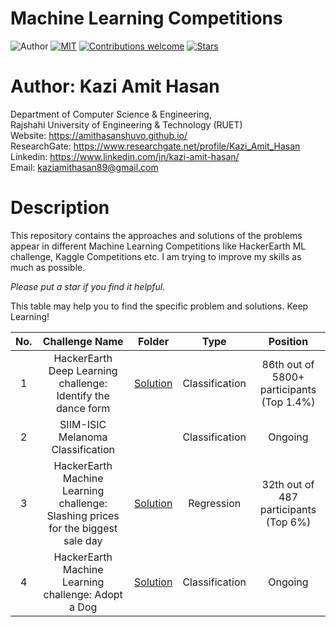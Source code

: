 # Machine Learning Competitions

![Author](https://img.shields.io/badge/author-AmitHasanShuvo-orange)
[![MIT](https://img.shields.io/badge/license-MIT-5eba00.svg)](https://github.com/AmitHasanShuvo/Machine-Learning-Competitions/blob/master/LICENSE.md)
[![Contributions welcome](https://img.shields.io/badge/contributions-welcome-brightgreen.svg?style=flat)](https://github.com/AmitHasanShuvo/Machine-Learning-Competitions)
[![Stars](https://img.shields.io/github/stars/AmitHasanShuvo/Machine-Learning-Competitions.svg?style=social)](https://github.com/AmitHasanShuvo/Machine-Learning-Competitions/stargazers)

# Author: Kazi Amit Hasan

Department of Computer Science & Engineering, </br>
Rajshahi University of Engineering & Technology (RUET) </br>
Website: https://amithasanshuvo.github.io/ </br>
ResearchGate: https://www.researchgate.net/profile/Kazi_Amit_Hasan </br>
Linkedin: https://www.linkedin.com/in/kazi-amit-hasan/ </br>
Email: kaziamithasan89@gmail.com

# Description

This repository contains the approaches and solutions of the problems appear in different Machine Learning Competitions like HackerEarth ML challenge, Kaggle Competitions etc. I am trying to improve my skills as much as possible.

*Please put a star if you find it helpful.*

This table may help you to find the specific problem and solutions. Keep Learning! 

| No. |                        Challenge Name                        | Folder |      Type      |                  Position                 |
|:---:|:------------------------------------------------------------:|:------:|:--------------:|:-----------------------------------------:|
|  1  | HackerEarth Deep Learning challenge: Identify the dance form |   [Solution](https://github.com/AmitHasanShuvo/HackerEarth-Machine-Learning-Challenges/tree/master/HackerEarth%20Deep%20Learning%20challenge%20Identify%20the%20dance%20form)     | Classification |       86th out of 5800+ participants       (Top 1.4%)     |
|  2  |               SIIM-ISIC Melanoma Classification              |        | Classification | Ongoing |
|  3  | HackerEarth Machine Learning challenge: Slashing prices for the biggest sale day |   [Solution](https://github.com/AmitHasanShuvo/Machine-Learning-Competitions/tree/master/HackerEarth%20Machine%20Learning%20challenge%20Slashing%20prices%20for%20the%20biggest%20sale%20day)     | Regression  |       32th out of 487 participants  (Top 6%)      |
|  4  | HackerEarth Machine Learning challenge: Adopt a Dog |   [Solution](#)     | Classification  |       Ongoing     |

